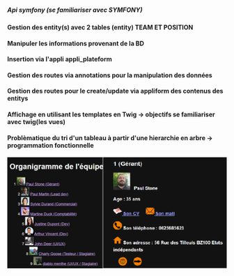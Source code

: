 ##### Api symfony (se familiariser avec SYMFONY)

#### Gestion des entity(s) avec 2 tables (entity) TEAM ET POSITION
#### Manipuler les informations provenant de la BD
#### Insertion via l'appli appli_plateform
#### Gestion des routes via annotations pour la manipulation des données
#### Gestion des routes pour le create/update via appliform des contenus des entitys
#### Affichage en utilisant les templates en Twig -> objectifs se familiariser avec twig(les vues)
#### Problèmatique du tri d'un tableau à partir d'une hierarchie en arbre -> programmation fonctionnelle
#### ![Image](https://raw.githubusercontent.com/codeuronline/tp-symfony2/master/first.png)
